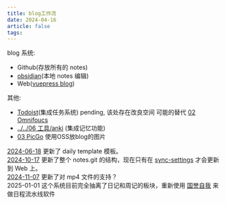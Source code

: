 ```yaml
---
title: blog工作流
date: 2024-04-16
article: false
tags: 
---
```


blog 系统:
- Github(存放所有的 notes)
- [obsidian](obsidian)(本地 notes 编辑)
- Web([vuepress blog](vuepress%20blog))

其他:
- [Todoist](Todoist)(集成任务系统) pending, 该处存在改良空间 可能的替代 [02 Omnifoucs](../02%20Omnifoucs)
- [../../06 工具/anki](../../06%20工具/anki) (集成记忆功能)
- [03 PicGo](../../06%20工具/03%20PicGo) 使用OSS放blog的图片


[2024-06-18](2024-06-18) 更新了 daily template 模板。  
[2024-10-17](2024-10-17) 更新了整个 notes.git 的结构，现在只有在 [sync-settings](../../../sync-settings) 才会更新到 Web 上。  
[2024-11-07](../../../10IMYMEMINE/日记/2024-11-07) 更新了对 mp4 文件的支持？  
2025-01-01 这个系统目前完全抽离了日记和周记的板块，重新使用 [国誉自我](国誉自我) 来做日程流水线软件
